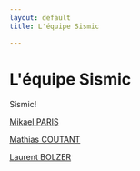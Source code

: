 ```yaml
---
layout: default
title: L'équipe Sismic

---
```

# L'équipe Sismic

Sismic! 


[Mikael PARIS](notre-equipe/mikael-paris)

[Mathias COUTANT](notre-equipe/mathias-coutant)

[Laurent BOLZER](notre-equipe/laurent-bolzer)

